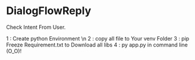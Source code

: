# DialogFlowReply
Check Intent From User.

1 : Create python Environment \n
2 : copy all file to Your venv Folder
3 : pip Freeze Requirement.txt to Download all libs
4 : py app.py in command line (O_O)!
